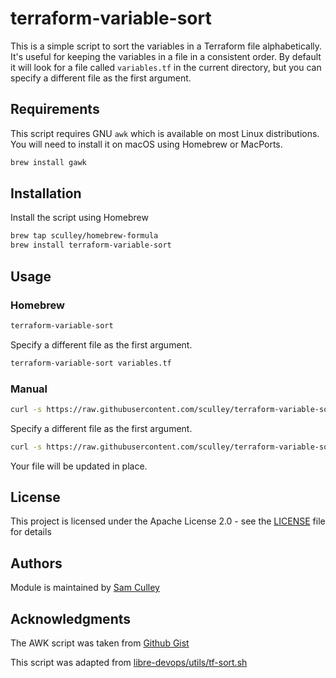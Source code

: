 # terraform-variable-sort

This is a simple script to sort the variables in a Terraform file alphabetically. It's useful for keeping the variables in a file in a consistent order. By default it will look for a file called `variables.tf` in the current directory, but you can specify a different file as the first argument.

## Requirements

This script requires GNU `awk` which is available on most Linux distributions. You will need to install it on macOS using Homebrew or MacPorts.

```bash
brew install gawk
```

## Installation

Install the script using Homebrew

```bash
brew tap sculley/homebrew-formula
brew install terraform-variable-sort
```

## Usage

### Homebrew

```bash
terraform-variable-sort
```

Specify a different file as the first argument.

```bash
terraform-variable-sort variables.tf
```

### Manual

```bash
curl -s https://raw.githubusercontent.com/sculley/terraform-variable-sort/main/terraform-variable-sort.sh | bash -s --
```

Specify a different file as the first argument.

```bash
curl -s https://raw.githubusercontent.com/sculley/terraform-variable-sort/main/terraform-variable-sort.sh | bash -s -- input.tf
```

Your file will be updated in place.

## License

This project is licensed under the Apache License 2.0 - see the [LICENSE](LICENSE) file for details

## Authors

Module is maintained by [Sam Culley](https://github.com/sculley)

## Acknowledgments

The AWK script was taken from [Github Gist](https://gist.github.com/yermulnik/7e0cf991962680d406692e1db1b551e6)

This script was adapted from [libre-devops/utils/tf-sort.sh](https://github.com/libre-devops/utils/blob/dev/scripts/terraform/tf-sort.sh)